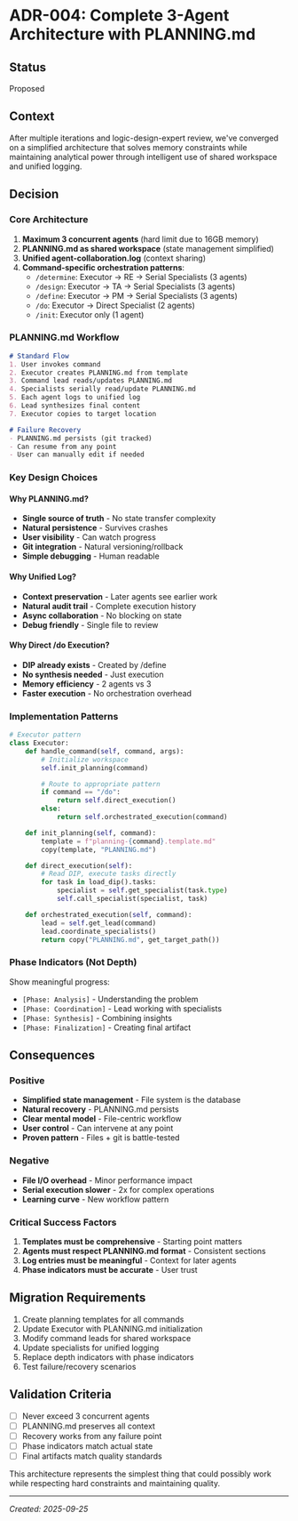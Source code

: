 # ADR-004: Complete 3-Agent Architecture with PLANNING.md

## Status
Proposed

## Context
After multiple iterations and logic-design-expert review, we've converged on a simplified architecture that solves memory constraints while maintaining analytical power through intelligent use of shared workspace and unified logging.

## Decision

### Core Architecture
1. **Maximum 3 concurrent agents** (hard limit due to 16GB memory)
2. **PLANNING.md as shared workspace** (state management simplified)
3. **Unified agent-collaboration.log** (context sharing)
4. **Command-specific orchestration patterns**:
   - `/determine`: Executor → RE → Serial Specialists (3 agents)
   - `/design`: Executor → TA → Serial Specialists (3 agents)
   - `/define`: Executor → PM → Serial Specialists (3 agents)
   - `/do`: Executor → Direct Specialist (2 agents)
   - `/init`: Executor only (1 agent)

### PLANNING.md Workflow

```markdown
# Standard Flow
1. User invokes command
2. Executor creates PLANNING.md from template
3. Command lead reads/updates PLANNING.md
4. Specialists serially read/update PLANNING.md
5. Each agent logs to unified log
6. Lead synthesizes final content
7. Executor copies to target location

# Failure Recovery
- PLANNING.md persists (git tracked)
- Can resume from any point
- User can manually edit if needed
```

### Key Design Choices

#### Why PLANNING.md?
- **Single source of truth** - No state transfer complexity
- **Natural persistence** - Survives crashes
- **User visibility** - Can watch progress
- **Git integration** - Natural versioning/rollback
- **Simple debugging** - Human readable

#### Why Unified Log?
- **Context preservation** - Later agents see earlier work
- **Natural audit trail** - Complete execution history
- **Async collaboration** - No blocking on state
- **Debug friendly** - Single file to review

#### Why Direct /do Execution?
- **DIP already exists** - Created by /define
- **No synthesis needed** - Just execution
- **Memory efficiency** - 2 agents vs 3
- **Faster execution** - No orchestration overhead

### Implementation Patterns

```python
# Executor pattern
class Executor:
    def handle_command(self, command, args):
        # Initialize workspace
        self.init_planning(command)

        # Route to appropriate pattern
        if command == "/do":
            return self.direct_execution()
        else:
            return self.orchestrated_execution(command)

    def init_planning(self, command):
        template = f"planning-{command}.template.md"
        copy(template, "PLANNING.md")

    def direct_execution(self):
        # Read DIP, execute tasks directly
        for task in load_dip().tasks:
            specialist = self.get_specialist(task.type)
            self.call_specialist(specialist, task)

    def orchestrated_execution(self, command):
        lead = self.get_lead(command)
        lead.coordinate_specialists()
        return copy("PLANNING.md", get_target_path())
```

### Phase Indicators (Not Depth)
Show meaningful progress:
- `[Phase: Analysis]` - Understanding the problem
- `[Phase: Coordination]` - Lead working with specialists
- `[Phase: Synthesis]` - Combining insights
- `[Phase: Finalization]` - Creating final artifact

## Consequences

### Positive
- **Simplified state management** - File system is the database
- **Natural recovery** - PLANNING.md persists
- **Clear mental model** - File-centric workflow
- **User control** - Can intervene at any point
- **Proven pattern** - Files + git is battle-tested

### Negative
- **File I/O overhead** - Minor performance impact
- **Serial execution slower** - 2x for complex operations
- **Learning curve** - New workflow pattern

### Critical Success Factors
1. **Templates must be comprehensive** - Starting point matters
2. **Agents must respect PLANNING.md format** - Consistent sections
3. **Log entries must be meaningful** - Context for later agents
4. **Phase indicators must be accurate** - User trust

## Migration Requirements

1. Create planning templates for all commands
2. Update Executor with PLANNING.md initialization
3. Modify command leads for shared workspace
4. Update specialists for unified logging
5. Replace depth indicators with phase indicators
6. Test failure/recovery scenarios

## Validation Criteria
- [ ] Never exceed 3 concurrent agents
- [ ] PLANNING.md preserves all context
- [ ] Recovery works from any failure point
- [ ] Phase indicators match actual state
- [ ] Final artifacts match quality standards

This architecture represents the simplest thing that could possibly work while respecting hard constraints and maintaining quality.

---
*Created: 2025-09-25*